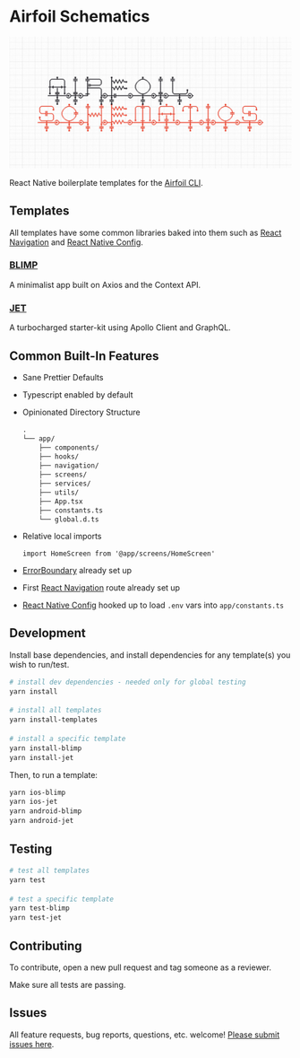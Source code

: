 # Airfoil Schematics

![Airfoil Schematics](/assets/airfoil-schematics.jpg)

React Native boilerplate templates for the [Airfoil CLI](https://github.com/teamairship/airfoil).

## Templates

All templates have some common libraries baked into them such as [React Navigation](https://reactnavigation.org/) and [React Native Config](https://github.com/luggit/react-native-config).

### [BLIMP](./templates/blimp)

A minimalist app built on Axios and the Context API.

### [JET](./templates/jet)

A turbocharged starter-kit using Apollo Client and GraphQL.

## Common Built-In Features

- Sane Prettier Defaults
- Typescript enabled by default
- Opinionated Directory Structure

  ```
  .
  └── app/
      ├── components/
      ├── hooks/
      ├── navigation/
      ├── screens/
      ├── services/
      ├── utils/
      ├── App.tsx
      ├── constants.ts
      └── global.d.ts
  ```

- Relative local imports
  ```
  import HomeScreen from '@app/screens/HomeScreen'
  ```
- [ErrorBoundary](react-native-error-boundary) already set up
- First [React Navigation](https://reactnavigation.org/) route already set up
- [React Native Config](https://github.com/luggit/react-native-config) hooked up to load `.env` vars into `app/constants.ts`

## Development

Install base dependencies, and install dependencies for any template(s) you wish to run/test.

```bash
# install dev dependencies - needed only for global testing
yarn install

# install all templates
yarn install-templates

# install a specific template
yarn install-blimp
yarn install-jet
```

Then, to run a template:

```bash
yarn ios-blimp
yarn ios-jet
yarn android-blimp
yarn android-jet
```

## Testing

```bash
# test all templates
yarn test

# test a specific template
yarn test-blimp
yarn test-jet
```

## Contributing

To contribute, open a new pull request and tag someone as a reviewer.

Make sure all tests are passing.

## Issues

All feature requests, bug reports, questions, etc. welcome! [Please submit issues here](https://github.com/teamairship/airfoil-schematics/issues).

